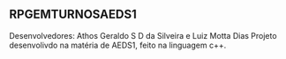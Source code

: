 ## RPGEMTURNOSAEDS1 ##
Desenvolvedores: Athos Geraldo S D da Silveira e Luiz Motta Dias
Projeto desenvolivdo na matéria de AEDS1, feito na linguagem c++.
